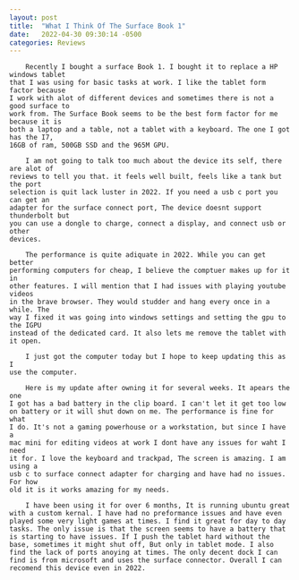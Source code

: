```yaml
---
layout: post
title:  "What I Think Of The Surface Book 1"
date:   2022-04-30 09:30:14 -0500
categories: Reviews
---
```

		Recently I bought a surface Book 1. I bought it to replace a HP windows tablet
	that I was using for basic tasks at work. I like the tablet form factor because
	I work with alot of different devices and sometimes there is not a good surface to
	work from. The Surface Book seems to be the best form factor for me because it is
	both a laptop and a table, not a tablet with a keyboard. The one I got has the I7,
	16GB of ram, 500GB SSD and the 965M GPU.
	
		I am not going to talk too much about the device its self, there are alot of
	reviews to tell you that. it feels well built, feels like a tank but the port
	selection is quit lack luster in 2022. If you need a usb c port you can get an
	adapter for the surface connect port, The device doesnt support thunderbolt but
	you can use a dongle to charge, connect a display, and connect usb or other
	devices.
		
		The performance is quite adiquate in 2022. While you can get better
	performing computers for cheap, I believe the comptuer makes up for it in
	other features. I will mention that I had issues with playing youtube videos
	in the brave browser. They would studder and hang every once in a while. The
	way I fixed it was going into windows settings and setting the gpu to the IGPU
	instead of the dedicated card. It also lets me remove the tablet with it open.
		
		I just got the computer today but I hope to keep updating this as I
	use the computer.
		
		Here is my update after owning it for several weeks. It apears the one
	I got has a bad battery in the clip board. I can't let it get too low
	on battery or it will shut down on me. The performance is fine for what
	I do. It's not a gaming powerhouse or a workstation, but since I have a
	mac mini for editing videos at work I dont have any issues for waht I need
	it for. I love the keyboard and trackpad, The screen is amazing. I am using a
	usb c to surface connect adapter for charging and have had no issues. For how
	old it is it works amazing for my needs.

		I have been using it for over 6 months, It is running ubuntu great with a custom kernal. I have had no preformance issues and have even played some very light games at times. I find it great for day to day tasks. The only issue is that the screen seems to have a battery that is starting to have issues. If I push the tablet hard without the base, sometimes it might shut off, But only in tablet mode. I also find the lack of ports anoying at times. The only decent dock I can find is from microsoft and uses the surface connector. Overall I can recomend this device even in 2022.
